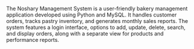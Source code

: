 The Noshary Management System is a user-friendly bakery management application developed using Python and MySQL. It handles customer orders, tracks pastry inventory, and generates monthly sales reports. The system features a login interface, options to add, update, delete, search, and display orders, along with a separate view for products and performance reports.
